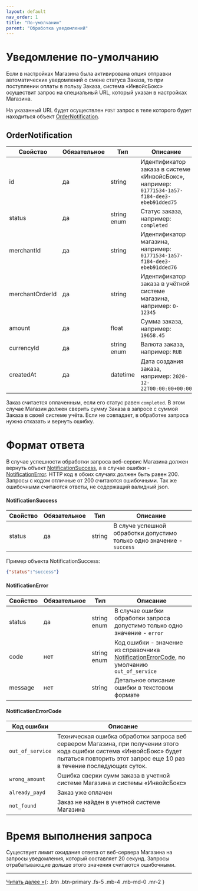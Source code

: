 ```yaml
---
layout: default
nav_order: 1
title: "По-умолчанию"
parent: "Обработка уведомлений"
---
```


# Уведомление по-умолчанию

Если в настройках Магазина была активирована опция отправки автоматических уведомлений о смене
статуса Заказа, то при поступлении оплаты в пользу Заказа, система &laquo;ИнвойсБокс&raquo;
осуществит запрос на специальный URL, который указан в настройках Магазина.

На указанный URL будет осуществлен `POST` запрос в теле которого будет находиться объект [OrderNotification](#ordernotification).

## OrderNotification

| Свойство        | Обязательное | Тип         | Описание |
| --------------- | -------------|------------ | -------- |
| id              | да           | string      | Идентификатор заказа в системе &laquo;ИнвойсБокс&raquo;, например: `01771534-1a57-f184-dee3-ebeb91dded75`
| status          | да           | string enum | Статус заказа, например: `completed`
| merchantId      | да           | string      | Идентификатор магазина, например: `01771534-1a57-f184-dee3-ebeb91dded76`
| merchantOrderId | да           | string      | Идентификатор заказа в учётной системе магазина, например: `O-12345`
| amount          | да           | float       | Сумма заказа, например: `19658.45`
| currencyId      | да           | string enum | Валюта заказа, например: `RUB`
| createdAt       | да           | datetime    | Дата создания заказа, например: `2020-12-22T00:00:00+00:00`


Заказ считается оплаченным, если его статус равен `completed`. В этом случае Магазин должен сверить
сумму Заказа в запросе с суммой Заказа в своей системе учёта. Если не совпадает, в обработке запроса
нужно отказать и вернуть ошибку.

# Формат ответа

В случае успешности обработки запроса веб-сервис Магазина должен вернуть объект [NotificationSuccess](#notificationsuccess), а в случае ошибки - [NotificationError](#notificationerror).
HTTP код в обоих случаях должен быть равен 200. Запросы с кодом отличные от 200 считаются ошибочными. Так же ошибочными считаются ответы, не содержащий валидный json.

#### NotificationSuccess

| Свойство        | Обязательное | Тип         | Описание |
| --------------- | -------------|------------ | -------- |
| status          | да           | string      | В случе успешной обработки допустимо только одно значение - `success`

Пример объекта NotificationSuccess:
```json 
{"status":"success"}
```


#### NotificationError

| Свойство        | Обязательное | Тип         | Описание |
| --------------- | -------------|------------ | -------- |
| status          | да           | string enum | В случае ошибки обработки запроса допустимо только одно значение - `error`
| code            | нет          | string enum | Код ошибки - значение из справочника [NotificationErrorCode](#notificationerrorcode), по умолчанию `out_of_service`
| message         | нет          | string      | Детальное описание ошибки в текстовом формате


#### NotificationErrorCode

| Код ошибки      | Описание |
| --------------- | -------- |
|`out_of_service` | Техническая ошибка обработки запроса веб сервером Магазина, при получении этого кода ошибки система &laquo;ИнвойсБокс&raquo; будет пытаться повторить этот запрос еще 10 раз в течение последующих суток.
|`wrong_amount`   | Ошибка сверки сумм заказа в учетной системе Магазина и системы &laquo;ИнвойсБокс&raquo;
|`already_payd`   | Заказ уже оплачен
|`not_found`      | Заказ не найден в учетной системе Магазина

# Время выполнения запроса

Существует лимит ожидания ответа от веб-сервера Магазина на запросы уведомления, который составляет 20 секунд.
Запросы отрабатывающие дольше этого значения считаются ошибочными.

---

[Читать далее &raquo;](/docs/dictionary){: .btn .btn-primary .fs-5 .mb-4 .mb-md-0 .mr-2 }
